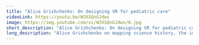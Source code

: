 ```yaml
---
title: "Alice Grishchenko: On designing VR for pediatric care"
videoLink: https://youtu.be/W3XSQnGJdws 
image: https://img.youtube.com/vi/W3XSQnGJdws/0.jpg
short_description: "Alice Grishchenko: On designing VR for pediatric care"
long_description: "Alice Grishchenko on mapping science history, the importance of cross-disciplinary collaboration, and designing VR environments for pediatric care with [Little Seed’s Voxel Bay](https://littleseed.io/voxelbay/)."
---
```

